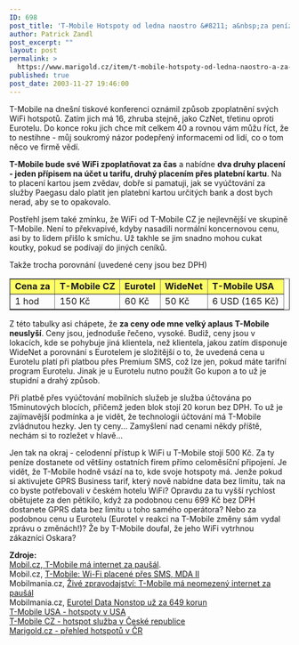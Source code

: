 ```yaml
---
ID: 698
post_title: 'T-Mobile Hotspoty od ledna naostro &#8211; a&nbsp;za peníze'
author: Patrick Zandl
post_excerpt: ""
layout: post
permalink: >
  https://www.marigold.cz/item/t-mobile-hotspoty-od-ledna-naostro-a-za-penize
published: true
post_date: 2003-11-27 19:46:00
---
```

<P>T-Mobile na dnešní tiskové konferenci oznámil způsob zpoplatnění svých WiFi hotspotů. Zatím jich má 16, zhruba stejně, jako CzNet, třetinu oproti Eurotelu. Do konce roku jich chce mít celkem 40 a rovnou vám můžu říct, že to nestihne - můj soukromý názor podepřený informacemi od lidí, co o tom něco ve firmě vědí. </P>
<P><STRONG>T-Mobile bude své WiFi zpoplatňovat za čas</STRONG> a nabídne <STRONG>dva druhy placení - jeden přípisem na účet u tarifu, druhý placením přes platební kartu</STRONG>. Na to placení kartou jsem zvědav, dobře si pamatuji, jak se vyúčtování za služby Paegasu dalo platit jen platební kartou určitých bank a dost bych nerad, aby se to opakovalo. </P>
<P>Postřehl jsem také zmínku, že WiFi od T-Mobile CZ je nejlevnější ve skupině T-Mobile. Není to překvapivé, kdyby nasadili normální koncernovou cenu, asi by to lidem přišlo k smíchu. Už takhle se jim snadno mohou cukat koutky, pokud se podívají do jiných ceníků. </P>
<P>Takže trocha porovnání (uvedené ceny jsou bez DPH)</P>
<TABLE cellSpacing=0 cellPadding=5 align=center border=1>
<TBODY>
<TR bgColor=#ffff66>
<TD><STRONG>Cena za</STRONG></TD>
<TD><STRONG>T-Mobile CZ</STRONG></TD>
<TD><STRONG>Eurotel</STRONG></TD>
<TD><STRONG>WideNet</STRONG></TD>
<TD><STRONG>T-Mobile USA</STRONG></TD></TR>
<TR>
<TD>1 hod</TD>
<TD>150 Kč</TD>
<TD>60 Kč</TD>
<TD>50 Kč</TD>
<TD>6 USD (165 Kč)</TD></TR></TBODY></TABLE>
<P>Z této tabulky asi chápete, že <STRONG>za ceny ode mne velký aplaus T-Mobile neuslyší</STRONG>. Ceny jsou, jednoduše řečeno, vysoké. Budiž, ceny jsou v lokacích, kde se pohybuje jiná klientela, než klientela, jakou zatím disponuje WideNet a porovnání s Eurotelem je složitější o to, že uvedená cena u Eurotelu platí při platbou přes Premium SMS, což lze jen, pokud máte tarifní program Eurotelu. Jinak je u Eurotelu nutno použít Go kupon a to už je stupidní a drahý způsob. </P>
<P>Při platbě přes vyúčtování mobilních služeb je služba účtována po 15minutových blocích, přičemž jeden blok stojí 20 korun bez DPH. To už je zajímavější podmínka a je vidět, že technologii účtování má T-Mobile zvládnutou hezky. Jen ty ceny... Zamyšlení nad cenami někdy příště, nechám si to rozležet v hlavě... </P>
<P>Jen tak na okraj - celodenní přístup k WiFi u T-Mobile stojí 500 Kč. Za ty peníze dostanete od většiny ostatních firem přímo celoměsíční připojení. Je vidět, že T-Mobile hodně vsází na to, kde svoje hotspoty má. Jenže pokud si aktivujete GPRS Business tarif, který nově nabídne data bez limitu, tak na co byste potřebovali v českém hotelu WiFi? Opravdu za tu vyšší rychlost obětujete za den pětikilo, když za podobnou cenu 699 Kč bez DPH dostanete GPRS data bez limitu u toho samého operátora? Nebo za podobnou cenu u Eurotelu (Eurotel v reakci na T-Mobile změny sám vydal zprávu o změnách!)? Že by T-Mobile doufal, že jeho WiFi vytrhnou zákazníci Oskara? </P>
<P><STRONG>Zdroje:</STRONG> <BR><A href="http://mobil.idnes.cz/mobilni_komunikace/operatori/sluzby/sluzby_tmobile/t-mobilemagprsbusunlimited.html" target=_blank>Mobil.cz, T-Mobile má internet za paušál</A>.<BR>Mobil.cz, <A href="http://mobil.idnes.cz/mobilni_komunikace/operatori/sluzby/sluzby_tmobile/t-mobileztiskovky031127.html" target=_blank>T-Mobile: Wi-Fi placené přes SMS, MDA II</A><BR>Mobilmania.cz, <A href="http://www.mobilmania.cz/Operatori/Ar.asp?ARI=105939&amp;CAI=2116">Živé zpravodajství: T-Mobile má neomezený internet za paušál</A><BR>Mobilmania.cz, <A href="http://www.mobilmania.cz/Bleskovky/AR.asp?ARI=105944">Eurotel Data Nonstop už za 649 korun</A><BR><A href="http://www.t-mobile.com/hotspot" target=_blank>T-Mobile USA - hotspoty v USA</A><BR><A href="http://t-mobile.cz/hotspot" target=_blank>T-Mobile CZ - hotspot služba&#160;v České republice</A><BR><A href="http://beta.marigold.cz/hotspoty">Marigold.cz - přehled hotspotů v ČR</A></P>